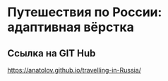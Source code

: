 # Путешествия по России: адаптивная вёрстка


## Ссылка на GIT Hub
https://anatolov.github.io/travelling-in-Russia/